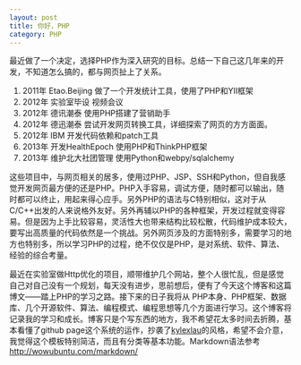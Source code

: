 ```yaml
---
layout: post
title: 你好，PHP
category: PHP
---
```


最近做了一个决定，选择PHP作为深入研究的目标。总结一下自己这几年来的开发，不知道怎么搞的，都与网页扯上了关系。  

1. 2011年 Etao.Beijing 做了一个开发统计工具，使用了PHP和YII框架
2. 2012年 实验室毕设 视频会议
3. 2012年 德讯潮泰 使用PHP搭建了营销助手
4. 2012年 德迅潮泰 尝试开发网页转换工具，详细探索了网页的方方面面。
5. 2012年 IBM 开发代码依赖和patch工具
5. 2013年 开发HealthEpoch 使用PHP和ThinkPHP框架
6. 2013年 维护北大社团管理 使用Python和webpy/sqlalchemy

这些项目中，与网页相关的居多，使用过PHP、JSP、SSH和Python，但自我感觉开发网页最方便的还是PHP。PHP入手容易，调试方便，随时都可以输出，随时都可以终止，用起来得心应手。另外PHP的语法与C特别相似，这对于从C/C++出发的人来说格外友好。另外再辅以PHP的各种框架，开发过程就变得容易。但是因为上手比较容易，灵活性大也带来结构比较松散，代码维护成本较大，要写出高质量的代码依然是一个挑战。另外网页涉及的方面特别多，需要学习的地方也特别多，所以学习PHP的过程，绝不仅仅是PHP，是对系统、软件、算法、经验的综合考量。

最近在实验室做Http优化的项目，顺带维护几个网站，整个人很忙乱，但是感觉自己对自己没有一个规划，每天没有进步，思前想后，便有了今天这个博客和这篇博文——踏上PHP的学习之路。接下来的日子我将从 PHP本身、PHP框架、数据库、几个开源软件、算法、编程模式、编程思想等几个方面进行学习。这个博客将记录我的学习和成长。博客只是个写东西的地方，我不希望花太多时间去折腾，基本看懂了github page这个系统的运作，抄袭了[kylexlau](http://kylexlau.github.io)的风格，希望不会介意，我觉得这个模板特别简洁，而且有分类等基本功能。Markdown语法参考 <http://wowubuntu.com/markdown/>
